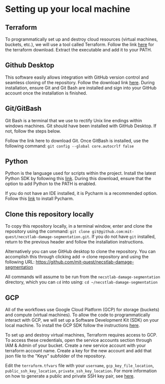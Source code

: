 # Setting up your local machine

## Terraform

To programmatically set up and destroy cloud resources (virtual machines, buckets, etc.), we will use a tool called Terraform. Follow the link [here](https://www.terraform.io/downloads.html) for the terraform download. Extract the executable and add it to your PATH.

## Github Desktop

This software easily allows integration with GitHub version control and seamless cloning of the repository. Follow the download link [here](https://desktop.github.com/). During installation, ensure Git and Git Bash are installed and sign into your GitHub account once the installation is finished.

## Git/GitBash

Git Bash is a terminal that we use to rectify Unix line endings within windows machines. Git should have been installed with GitHub Desktop. If not, follow the steps below.

Follow the link here to download Git. Once GitBash is installed, use the following command: `git config --global core.autocrlf false`

## Python
Python is the language used for scripts within the project. Install the latest Python SDK by following this [link](https://www.python.org/downloads/). During this download, ensure that the option to add Python to the PATH is enabled.

If you do not have an IDE installed, it is Pycharm is a recommended option. Follow this [link](https://www.jetbrains.com/help/pycharm/installation-guide.html#standalone) to install Pycharm.

## Clone this repository locally

To copy this repository locally, in a terminal window, enter and clone the repository using the command: `git clone git@github.com:mit-quest/necstlab-damage-segmentation.git`. 
If you do not have `git` installed, return to the previous header and follow the installation instructions.

Alternatively you can use GitHub desktop to clone the repository. You can accomplish this through clicking add -> clone repository and using the following URL: https://github.com/mit-quest/necstlab-damage-segmentation

All commands will assume to be run from the `necstlab-damage-segmentation` directory, which you can `cd` into using: `cd ~/necstlab-damage-segmentation`

## GCP

All of the workflows use Google Cloud Platform (GCP) for storage (buckets) and compute (virtual machines). To allow the code to programmatically interact with GCP, we will set up a Software Development Kit (SDK) on your local machine. To install the GCP SDK follow the instructions [here](https://cloud.google.com/sdk/docs/downloads-interactive).

To set up and destroy virtual machines, Terraform requires access to GCP. To access these credentials, open the service accounts section through IAM & Admin of your bucket. Create a new service account with your terraform account name. Create a key for the new account and add that json file to the "Keys" subfolder of the repository.

Edit the `terraform.tfvars` file with your `username`, `gcp_key_file_location`, `public_ssh_key_location`, `private_ssh_key_location`. For more information on how to generate a public and private SSH key pair, see [here](https://help.github.com/en/articles/generating-a-new-ssh-key-and-adding-it-to-the-ssh-agent).


